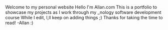 Welcome to my personal website Hello I'm Allan.com
This is a portfolio to showcase my projects as I work through my _nology software development course
While I edit, I,ll keep on adding things ;)
Thanks for taking the time to read!
-Allan :)
